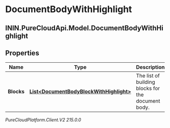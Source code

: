 # DocumentBodyWithHighlight

## ININ.PureCloudApi.Model.DocumentBodyWithHighlight

## Properties

|Name | Type | Description | Notes|
|------------ | ------------- | ------------- | -------------|
| **Blocks** | [**List&lt;DocumentBodyBlockWithHighlight&gt;**](DocumentBodyBlockWithHighlight) | The list of building blocks for the document body. | |



_PureCloudPlatform.Client.V2 215.0.0_
